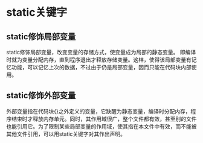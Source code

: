 #  static关键字
## static修饰局部变量
static修饰局部变量，改变变量的存储方式，使变量成为局部的静态变量。
即编译时就为变量分配内存，直到程序退出才释放存储变量。这样，使得该局部变量有记忆功能，可以记忆上次的数据，不过由于仍是局部变量，因而只能在代码块内部使用。
## static修饰外部变量
外部变量指在代码块{}之外定义的变量，它缺醒为静态变量，编译时分配内存，程序结束时才释放内存单元。同时，其作用域很广，整个文件都有效，甚至别的文件也能引用它。为了限制某些局部变量的作用域，使其指在本文件中有效，而不能被其他文件引用，可以用static关键字对其作出声明。



